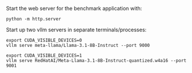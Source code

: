 

Start the web server for the benchmark application with:
```
python -m http.server
```

Start up two vllm servers in separate terminals/processes:
```
export CUDA_VISIBLE_DEVICES=0
vllm serve meta-llama/Llama-3.1-8B-Instruct --port 9000

export CUDA_VISIBLE_DEVICES=1
vllm serve RedHatAI/Meta-Llama-3.1-8B-Instruct-quantized.w4a16 --port 9001
```

